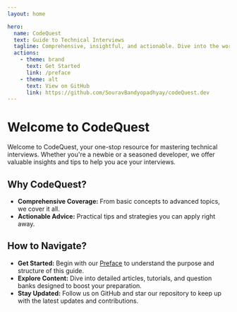 ```yaml
---
layout: home

hero:
  name: CodeQuest
  text: Guide to Technical Interviews
  tagline: Comprehensive, insightful, and actionable. Dive into the world of technical interview preparation.
  actions:
    - theme: brand
      text: Get Started
      link: /preface
    - theme: alt
      text: View on GitHub
      link: https://github.com/SouravBandyopadhyay/codeQuest.dev
---
```


# Welcome to CodeQuest

Welcome to CodeQuest, your one-stop resource for mastering technical interviews. Whether you're a newbie or a seasoned developer, we offer valuable insights and tips to help you ace your interviews.

## Why CodeQuest?

- **Comprehensive Coverage:** From basic concepts to advanced topics, we cover it all.
- **Actionable Advice:** Practical tips and strategies you can apply right away.

## How to Navigate?

- **Get Started:** Begin with our [Preface](/preface) to understand the purpose and structure of this guide.
- **Explore Content:** Dive into detailed articles, tutorials, and question banks designed to boost your preparation.
- **Stay Updated:** Follow us on GitHub and star our repository to keep up with the latest updates and contributions.

<star />
